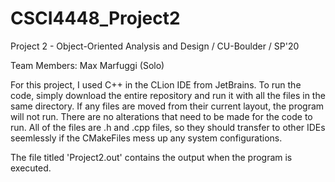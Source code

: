 # CSCI4448_Project2
Project 2 - Object-Oriented Analysis and Design / CU-Boulder / SP'20

Team Members: Max Marfuggi (Solo)

For this project, I used C++ in the CLion IDE from JetBrains. To run the code, simply download the entire repository and run it with all the files in the same directory. If any files are moved from their current layout, the program will not run. There are no alterations that need to be made for the code to run. All of the files are .h and .cpp files, so they should transfer to other IDEs seemlessly if the CMakeFiles mess up any system configurations.

The file titled 'Project2.out' contains the output when the program is executed. 
